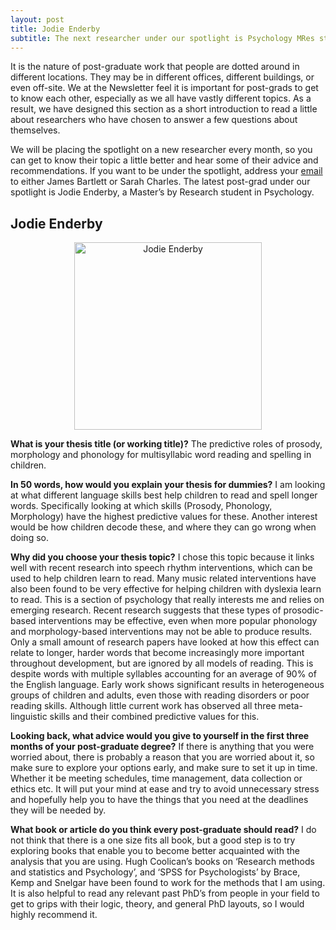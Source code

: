 ```yaml
---
layout: post
title: Jodie Enderby
subtitle: The next researcher under our spotlight is Psychology MRes student Jodie Enderby.
---
```


It is the nature of post-graduate work that people are dotted around in different locations. They may be in different offices, different buildings, or even off-site. We at the Newsletter feel it is important for post-grads to get to know each other, especially as we all have vastly different topics. As a result, we have designed this section as a short introduction to read a little about researchers who have chosen to answer a few questions about themselves.

We will be placing the spotlight on a new researcher every month, so you can get to know their topic a little better and hear some of their advice and recommendations. If you want to be under the spotlight, address your [email](mailto:cov.pgrnewsletter+spotlight@gmail.com) to either James Bartlett or Sarah Charles. The latest post-grad under our spotlight is Jodie Enderby, a Master’s by Research student in Psychology.

## Jodie Enderby

<center>
  <img src="{{ site.baseurl }}/img/Jodie-spotlight.jpeg" alt="Jodie Enderby" width = "300" />
</center>


**What is your thesis title (or working title)?**
The predictive roles of prosody, morphology and phonology for multisyllabic word reading and spelling in children.

**In 50 words, how would you explain your thesis for dummies?**
I am looking at what different language skills best help children to read and spell longer words. Specifically looking at which skills (Prosody, Phonology, Morphology) have the highest predictive values for these. Another interest would be how children decode these, and where they can go wrong when doing so.

**Why did you choose your thesis topic?**
I chose this topic because it links well with recent research into speech rhythm interventions, which can be used to help children learn to read. Many music related interventions have also been found to be very effective for helping children with dyslexia learn to read. This is a section of psychology that really interests me and relies on emerging research. Recent research suggests that these types of prosodic-based interventions may be effective, even when more popular phonology and morphology-based interventions may not be able to produce results. Only a small amount of research papers have looked at how this effect can relate to longer, harder words that become increasingly more important throughout development, but are ignored by all models of reading. This is despite words with multiple syllables accounting for an average of 90% of the English language. Early work shows significant results in heterogeneous groups of children and adults, even those with reading disorders or poor reading skills. Although little current work has observed all three meta-linguistic skills and their combined predictive values for this.

**Looking back, what advice would you give to yourself in the first three months of your post-graduate degree?**
If there is anything that you were worried about, there is probably a reason that you are worried about it, so make sure to explore your options early, and make sure to set it up in time. Whether it be meeting schedules, time management, data collection or ethics etc. It will put your mind at ease and try to avoid unnecessary stress and hopefully help you to have the things that you need at the deadlines they will be needed by.

**What book or article do you think every post-graduate should read?**
I do not think that there is a one size fits all book, but a good step is to try exploring books that enable you to become better acquainted with the analysis that you are using. Hugh Coolican’s books on ‘Research methods and statistics and Psychology’, and ‘SPSS for Psychologists’ by Brace, Kemp and Snelgar have been found to work for the methods that I am using. It is also helpful to read any relevant past PhD’s from people in your field to get to grips with their logic, theory, and general PhD layouts, so I would highly recommend it.
